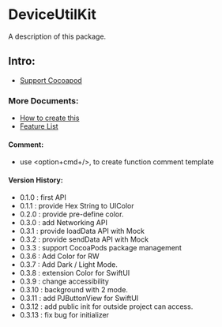 # DeviceUtilKit

A description of this package.

## Intro:

- [Support Cocoapod](https://cocoapods.org/pods/DeviceUtilKit)

### More Documents:

- [How to create this](./docs/how_to_create.md)
- [Feature List](./docs/feature_list.md)

#### Comment:

- use <option+cmd+/>, to create function comment template

#### Version History:
- 0.1.0 : first API
- 0.1.1 : provide Hex String to UIColor
- 0.2.0 : provide pre-define color.
- 0.3.0 : add Networking API
- 0.3.1 : provide loadData API with Mock
- 0.3.2 : provide sendData API with Mock
- 0.3.3 : support CocoaPods package management
- 0.3.6 : Add Color for RW
- 0.3.7 : Add Dark / Light Mode.
- 0.3.8 : extension Color for SwiftUI
- 0.3.9 : change accessibility
- 0.3.10 : background with 2 mode.
- 0.3.11 : add PJButtonView for SwiftUI
- 0.3.12 : add public init for outside project can access.
- 0.3.13 : fix bug for initializer

